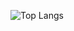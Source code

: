 ![Top Langs](https://github-readme-stats.vercel.app/api/top-langs/?username=tlannigan&hide=html&theme=onedark)
